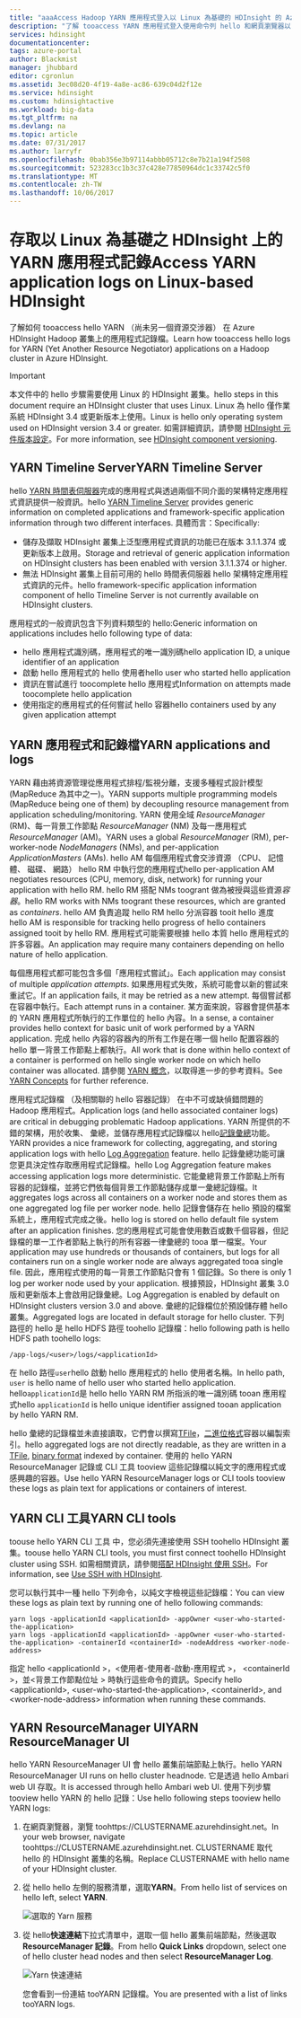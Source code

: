 ```yaml
---
title: "aaaAccess Hadoop YARN 應用程式登入以 Linux 為基礎的 HDInsight 的 Azure |Microsoft 文件"
description: "了解 tooaccess YARN 應用程式登入使用命令列 hello 和網頁瀏覽器以 Linux 為基礎的 HDInsight (Hadoop) 叢集的方式。"
services: hdinsight
documentationcenter: 
tags: azure-portal
author: Blackmist
manager: jhubbard
editor: cgronlun
ms.assetid: 3ec08d20-4f19-4a8e-ac86-639c04d2f12e
ms.service: hdinsight
ms.custom: hdinsightactive
ms.workload: big-data
ms.tgt_pltfrm: na
ms.devlang: na
ms.topic: article
ms.date: 07/31/2017
ms.author: larryfr
ms.openlocfilehash: 0bab356e3b97114abbb05712c8e7b21a194f2508
ms.sourcegitcommit: 523283cc1b3c37c428e77850964dc1c33742c5f0
ms.translationtype: MT
ms.contentlocale: zh-TW
ms.lasthandoff: 10/06/2017
---
```

# <a name="access-yarn-application-logs-on-linux-based-hdinsight"></a><span data-ttu-id="9cf2e-103">存取以 Linux 為基礎之 HDInsight 上的 YARN 應用程式記錄</span><span class="sxs-lookup"><span data-stu-id="9cf2e-103">Access YARN application logs on Linux-based HDInsight</span></span>

<span data-ttu-id="9cf2e-104">了解如何 tooaccess hello YARN （尚未另一個資源交涉器） 在 Azure HDInsight Hadoop 叢集上的應用程式記錄檔。</span><span class="sxs-lookup"><span data-stu-id="9cf2e-104">Learn how tooaccess hello logs for YARN (Yet Another Resource Negotiator) applications on a Hadoop cluster in Azure HDInsight.</span></span>

> [!IMPORTANT]
> <span data-ttu-id="9cf2e-105">本文件中的 hello 步驟需要使用 Linux 的 HDInsight 叢集。</span><span class="sxs-lookup"><span data-stu-id="9cf2e-105">hello steps in this document require an HDInsight cluster that uses Linux.</span></span> <span data-ttu-id="9cf2e-106">Linux 為 hello 僅作業系統 HDInsight 3.4 或更新版本上使用。</span><span class="sxs-lookup"><span data-stu-id="9cf2e-106">Linux is hello only operating system used on HDInsight version 3.4 or greater.</span></span> <span data-ttu-id="9cf2e-107">如需詳細資訊，請參閱 [HDInsight 元件版本設定](hdinsight-component-versioning.md#hdinsight-windows-retirement)。</span><span class="sxs-lookup"><span data-stu-id="9cf2e-107">For more information, see [HDInsight component versioning](hdinsight-component-versioning.md#hdinsight-windows-retirement).</span></span>

## <span data-ttu-id="9cf2e-108"><a name="YARNTimelineServer"></a>YARN Timeline Server</span><span class="sxs-lookup"><span data-stu-id="9cf2e-108"><a name="YARNTimelineServer"></a>YARN Timeline Server</span></span>

<span data-ttu-id="9cf2e-109">hello [YARN 時間表伺服器](http://hadoop.apache.org/docs/r2.4.0/hadoop-yarn/hadoop-yarn-site/TimelineServer.html)完成的應用程式與透過兩個不同介面的架構特定應用程式資訊提供一般資訊。</span><span class="sxs-lookup"><span data-stu-id="9cf2e-109">hello [YARN Timeline Server](http://hadoop.apache.org/docs/r2.4.0/hadoop-yarn/hadoop-yarn-site/TimelineServer.html) provides generic information on completed applications and framework-specific application information through two different interfaces.</span></span> <span data-ttu-id="9cf2e-110">具體而言：</span><span class="sxs-lookup"><span data-stu-id="9cf2e-110">Specifically:</span></span>

* <span data-ttu-id="9cf2e-111">儲存及擷取 HDInsight 叢集上泛型應用程式資訊的功能已在版本 3.1.1.374 或更新版本上啟用。</span><span class="sxs-lookup"><span data-stu-id="9cf2e-111">Storage and retrieval of generic application information on HDInsight clusters has been enabled with version 3.1.1.374 or higher.</span></span>
* <span data-ttu-id="9cf2e-112">無法 HDInsight 叢集上目前可用的 hello 時間表伺服器 hello 架構特定應用程式資訊的元件。</span><span class="sxs-lookup"><span data-stu-id="9cf2e-112">hello framework-specific application information component of hello Timeline Server is not currently available on HDInsight clusters.</span></span>

<span data-ttu-id="9cf2e-113">應用程式的一般資訊包含下列資料類型的 hello:</span><span class="sxs-lookup"><span data-stu-id="9cf2e-113">Generic information on applications includes hello following type of data:</span></span>

* <span data-ttu-id="9cf2e-114">hello 應用程式識別碼，應用程式的唯一識別碼</span><span class="sxs-lookup"><span data-stu-id="9cf2e-114">hello application ID, a unique identifier of an application</span></span>
* <span data-ttu-id="9cf2e-115">啟動 hello 應用程式的 hello 使用者</span><span class="sxs-lookup"><span data-stu-id="9cf2e-115">hello user who started hello application</span></span>
* <span data-ttu-id="9cf2e-116">資訊在嘗試進行 toocomplete hello 應用程式</span><span class="sxs-lookup"><span data-stu-id="9cf2e-116">Information on attempts made toocomplete hello application</span></span>
* <span data-ttu-id="9cf2e-117">使用指定的應用程式的任何嘗試 hello 容器</span><span class="sxs-lookup"><span data-stu-id="9cf2e-117">hello containers used by any given application attempt</span></span>

## <span data-ttu-id="9cf2e-118"><a name="YARNAppsAndLogs"></a>YARN 應用程式和記錄檔</span><span class="sxs-lookup"><span data-stu-id="9cf2e-118"><a name="YARNAppsAndLogs"></a>YARN applications and logs</span></span>

<span data-ttu-id="9cf2e-119">YARN 藉由將資源管理從應用程式排程/監視分離，支援多種程式設計模型 (MapReduce 為其中之一)。</span><span class="sxs-lookup"><span data-stu-id="9cf2e-119">YARN supports multiple programming models (MapReduce being one of them) by decoupling resource management from application scheduling/monitoring.</span></span> <span data-ttu-id="9cf2e-120">YARN 使用全域 *ResourceManager* (RM)、每一背景工作節點 *ResourceManager* (NM) 及每一應用程式 *ResourceManager* (AM)。</span><span class="sxs-lookup"><span data-stu-id="9cf2e-120">YARN uses a global *ResourceManager* (RM), per-worker-node *NodeManagers* (NMs), and per-application *ApplicationMasters* (AMs).</span></span> <span data-ttu-id="9cf2e-121">hello AM 每個應用程式會交涉資源 （CPU、 記憶體、 磁碟、 網路） hello RM 中執行您的應用程式</span><span class="sxs-lookup"><span data-stu-id="9cf2e-121">hello per-application AM negotiates resources (CPU, memory, disk, network) for running your application with hello RM.</span></span> <span data-ttu-id="9cf2e-122">hello RM 搭配 NMs toogrant 做為被授與這些資源*容器*。</span><span class="sxs-lookup"><span data-stu-id="9cf2e-122">hello RM works with NMs toogrant these resources, which are granted as *containers*.</span></span> <span data-ttu-id="9cf2e-123">hello AM 負責追蹤 hello RM hello 分派容器 tooit hello 進度</span><span class="sxs-lookup"><span data-stu-id="9cf2e-123">hello AM is responsible for tracking hello progress of hello containers assigned tooit by hello RM.</span></span> <span data-ttu-id="9cf2e-124">應用程式可能需要根據 hello 本質 hello 應用程式的許多容器。</span><span class="sxs-lookup"><span data-stu-id="9cf2e-124">An application may require many containers depending on hello nature of hello application.</span></span>

<span data-ttu-id="9cf2e-125">每個應用程式都可能包含多個「應用程式嘗試」。</span><span class="sxs-lookup"><span data-stu-id="9cf2e-125">Each application may consist of multiple *application attempts*.</span></span> <span data-ttu-id="9cf2e-126">如果應用程式失敗，系統可能會以新的嘗試來重試它。</span><span class="sxs-lookup"><span data-stu-id="9cf2e-126">If an application fails, it may be retried as a new attempt.</span></span> <span data-ttu-id="9cf2e-127">每個嘗試都在容器中執行。</span><span class="sxs-lookup"><span data-stu-id="9cf2e-127">Each attempt runs in a container.</span></span> <span data-ttu-id="9cf2e-128">某方面來說，容器會提供基本的 YARN 應用程式所執行的工作單位的 hello 內容。</span><span class="sxs-lookup"><span data-stu-id="9cf2e-128">In a sense, a container provides hello context for basic unit of work performed by a YARN application.</span></span> <span data-ttu-id="9cf2e-129">完成 hello 內容的容器內的所有工作是在哪一個 hello 配置容器的 hello 單一背景工作節點上都執行。</span><span class="sxs-lookup"><span data-stu-id="9cf2e-129">All work that is done within hello context of a container is performed on hello single worker node on which hello container was allocated.</span></span> <span data-ttu-id="9cf2e-130">請參閱 [YARN 概念][YARN-concepts]，以取得進一步的參考資料。</span><span class="sxs-lookup"><span data-stu-id="9cf2e-130">See [YARN Concepts][YARN-concepts] for further reference.</span></span>

<span data-ttu-id="9cf2e-131">應用程式記錄檔 （及相關聯的 hello 容器記錄） 在中不可或缺偵錯問題的 Hadoop 應用程式。</span><span class="sxs-lookup"><span data-stu-id="9cf2e-131">Application logs (and hello associated container logs) are critical in debugging problematic Hadoop applications.</span></span> <span data-ttu-id="9cf2e-132">YARN 所提供的不錯的架構，用於收集、 彙總，並儲存應用程式記錄檔以 hello[記錄彙總][ log-aggregation]功能。</span><span class="sxs-lookup"><span data-stu-id="9cf2e-132">YARN provides a nice framework for collecting, aggregating, and storing application logs with hello [Log Aggregation][log-aggregation] feature.</span></span> <span data-ttu-id="9cf2e-133">hello 記錄彙總功能可讓您更具決定性存取應用程式記錄檔。</span><span class="sxs-lookup"><span data-stu-id="9cf2e-133">hello Log Aggregation feature makes accessing application logs more deterministic.</span></span> <span data-ttu-id="9cf2e-134">它能彙總背景工作節點上所有容器的記錄檔，並將它們依每個背景工作節點儲存成單一彙總記錄檔。</span><span class="sxs-lookup"><span data-stu-id="9cf2e-134">It aggregates logs across all containers on a worker node and stores them as one aggregated log file per worker node.</span></span> <span data-ttu-id="9cf2e-135">hello 記錄會儲存在 hello 預設的檔案系統上，應用程式完成之後。</span><span class="sxs-lookup"><span data-stu-id="9cf2e-135">hello log is stored on hello default file system after an application finishes.</span></span> <span data-ttu-id="9cf2e-136">您的應用程式可能會使用數百或數千個容器，但記錄檔的單一工作者節點上執行的所有容器一律彙總的 tooa 單一檔案。</span><span class="sxs-lookup"><span data-stu-id="9cf2e-136">Your application may use hundreds or thousands of containers, but logs for all containers run on a single worker node are always aggregated tooa single file.</span></span> <span data-ttu-id="9cf2e-137">因此，應用程式使用的每一背景工作節點只會有 1 個記錄。</span><span class="sxs-lookup"><span data-stu-id="9cf2e-137">So there is only 1 log per worker node used by your application.</span></span> <span data-ttu-id="9cf2e-138">根據預設，HDInsight 叢集 3.0 版和更新版本上會啟用記錄彙總。</span><span class="sxs-lookup"><span data-stu-id="9cf2e-138">Log Aggregation is enabled by default on HDInsight clusters version 3.0 and above.</span></span> <span data-ttu-id="9cf2e-139">彙總的記錄檔位於預設儲存體 hello 叢集。</span><span class="sxs-lookup"><span data-stu-id="9cf2e-139">Aggregated logs are located in default storage for hello cluster.</span></span> <span data-ttu-id="9cf2e-140">下列路徑的 hello 是 hello HDFS 路徑 toohello 記錄檔：</span><span class="sxs-lookup"><span data-stu-id="9cf2e-140">hello following path is hello HDFS path toohello logs:</span></span>

    /app-logs/<user>/logs/<applicationId>

<span data-ttu-id="9cf2e-141">在 hello 路徑`user`hello 啟動 hello 應用程式的 hello 使用者名稱。</span><span class="sxs-lookup"><span data-stu-id="9cf2e-141">In hello path, `user` is hello name of hello user who started hello application.</span></span> <span data-ttu-id="9cf2e-142">hello`applicationId`是 hello hello YARN RM 所指派的唯一識別碼 tooan 應用程式</span><span class="sxs-lookup"><span data-stu-id="9cf2e-142">hello `applicationId` is hello unique identifier assigned tooan application by hello YARN RM.</span></span>

<span data-ttu-id="9cf2e-143">hello 彙總的記錄檔並未直接讀取，它們會以撰寫[TFile][T-file]，[二進位格式][ binary-format]容器以編製索引。</span><span class="sxs-lookup"><span data-stu-id="9cf2e-143">hello aggregated logs are not directly readable, as they are written in a [TFile][T-file], [binary format][binary-format] indexed by container.</span></span> <span data-ttu-id="9cf2e-144">使用的 hello YARN ResourceManager 記錄或 CLI 工具 tooview 這些記錄檔以純文字的應用程式或感興趣的容器。</span><span class="sxs-lookup"><span data-stu-id="9cf2e-144">Use hello YARN ResourceManager logs or CLI tools tooview these logs as plain text for applications or containers of interest.</span></span>

## <a name="yarn-cli-tools"></a><span data-ttu-id="9cf2e-145">YARN CLI 工具</span><span class="sxs-lookup"><span data-stu-id="9cf2e-145">YARN CLI tools</span></span>

<span data-ttu-id="9cf2e-146">toouse hello YARN CLI 工具 中，您必須先連接使用 SSH toohello HDInsight 叢集。</span><span class="sxs-lookup"><span data-stu-id="9cf2e-146">toouse hello YARN CLI tools, you must first connect toohello HDInsight cluster using SSH.</span></span> <span data-ttu-id="9cf2e-147">如需相關資訊，請參閱[搭配 HDInsight 使用 SSH](hdinsight-hadoop-linux-use-ssh-unix.md)。</span><span class="sxs-lookup"><span data-stu-id="9cf2e-147">For information, see [Use SSH with HDInsight](hdinsight-hadoop-linux-use-ssh-unix.md).</span></span>

<span data-ttu-id="9cf2e-148">您可以執行其中一種 hello 下列命令，以純文字檢視這些記錄檔：</span><span class="sxs-lookup"><span data-stu-id="9cf2e-148">You can view these logs as plain text by running one of hello following commands:</span></span>

    yarn logs -applicationId <applicationId> -appOwner <user-who-started-the-application>
    yarn logs -applicationId <applicationId> -appOwner <user-who-started-the-application> -containerId <containerId> -nodeAddress <worker-node-address>

<span data-ttu-id="9cf2e-149">指定 hello &lt;applicationId >，&lt;使用者-使用者-啟動-應用程式 >， &lt;containerId >，並&lt;背景工作節點位址 > 時執行這些命令的資訊。</span><span class="sxs-lookup"><span data-stu-id="9cf2e-149">Specify hello &lt;applicationId>, &lt;user-who-started-the-application>, &lt;containerId>, and &lt;worker-node-address> information when running these commands.</span></span>

## <a name="yarn-resourcemanager-ui"></a><span data-ttu-id="9cf2e-150">YARN ResourceManager UI</span><span class="sxs-lookup"><span data-stu-id="9cf2e-150">YARN ResourceManager UI</span></span>

<span data-ttu-id="9cf2e-151">hello YARN ResourceManager UI 會 hello 叢集前端節點上執行。</span><span class="sxs-lookup"><span data-stu-id="9cf2e-151">hello YARN ResourceManager UI runs on hello cluster headnode.</span></span> <span data-ttu-id="9cf2e-152">它是透過 hello Ambari web UI 存取。</span><span class="sxs-lookup"><span data-stu-id="9cf2e-152">It is accessed through hello Ambari web UI.</span></span> <span data-ttu-id="9cf2e-153">使用下列步驟 tooview hello YARN 的 hello 記錄：</span><span class="sxs-lookup"><span data-stu-id="9cf2e-153">Use hello following steps tooview hello YARN logs:</span></span>

1. <span data-ttu-id="9cf2e-154">在網頁瀏覽器，瀏覽 toohttps://CLUSTERNAME.azurehdinsight.net。</span><span class="sxs-lookup"><span data-stu-id="9cf2e-154">In your web browser, navigate toohttps://CLUSTERNAME.azurehdinsight.net.</span></span> <span data-ttu-id="9cf2e-155">CLUSTERNAME 取代 hello 的 HDInsight 叢集的名稱。</span><span class="sxs-lookup"><span data-stu-id="9cf2e-155">Replace CLUSTERNAME with hello name of your HDInsight cluster.</span></span>
2. <span data-ttu-id="9cf2e-156">從 hello hello 左側的服務清單，選取**YARN**。</span><span class="sxs-lookup"><span data-stu-id="9cf2e-156">From hello list of services on hello left, select **YARN**.</span></span>

    ![選取的 Yarn 服務](./media/hdinsight-hadoop-access-yarn-app-logs-linux/yarnservice.png)
3. <span data-ttu-id="9cf2e-158">從 hello**快速連結**下拉式清單中，選取一個 hello 叢集前端節點，然後選取**ResourceManager 記錄**。</span><span class="sxs-lookup"><span data-stu-id="9cf2e-158">From hello **Quick Links** dropdown, select one of hello cluster head nodes and then select **ResourceManager Log**.</span></span>

    ![Yarn 快速連結](./media/hdinsight-hadoop-access-yarn-app-logs-linux/yarnquicklinks.png)

    <span data-ttu-id="9cf2e-160">您會看到一份連結 tooYARN 記錄檔。</span><span class="sxs-lookup"><span data-stu-id="9cf2e-160">You are presented with a list of links tooYARN logs.</span></span>

[YARN-timeline-server]:http://hadoop.apache.org/docs/r2.4.0/hadoop-yarn/hadoop-yarn-site/TimelineServer.html
[log-aggregation]:http://hortonworks.com/blog/simplifying-user-logs-management-and-access-in-yarn/
[T-file]:https://issues.apache.org/jira/secure/attachment/12396286/TFile%20Specification%2020081217.pdf
[binary-format]:https://issues.apache.org/jira/browse/HADOOP-3315
[YARN-concepts]:http://hortonworks.com/blog/apache-hadoop-yarn-concepts-and-applications/
